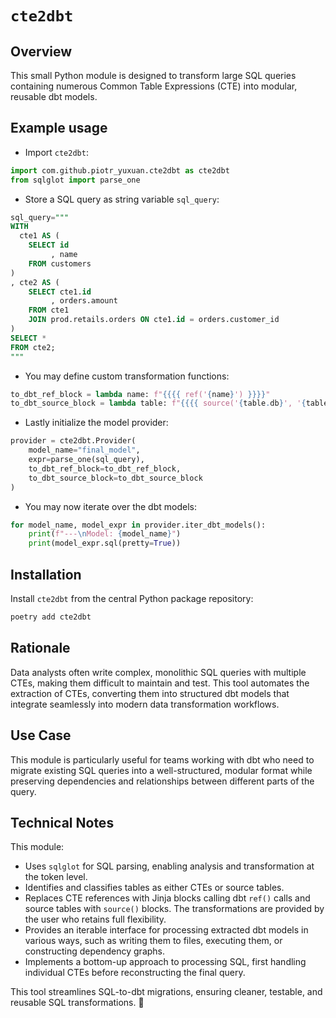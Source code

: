 # `cte2dbt`

## Overview

This small Python module is designed to transform large SQL queries
containing numerous Common Table Expressions (CTE) into modular,
reusable dbt models.

## Example usage

- Import `cte2dbt`:
``` python
import com.github.piotr_yuxuan.cte2dbt as cte2dbt
from sqlglot import parse_one
```

- Store a SQL query as string variable `sql_query`:
``` SQL
sql_query="""
WITH
  cte1 AS (
    SELECT id
         , name
    FROM customers
)
, cte2 AS (
    SELECT cte1.id
         , orders.amount
    FROM cte1
    JOIN prod.retails.orders ON cte1.id = orders.customer_id
)
SELECT *
FROM cte2;
"""
```

- You may define custom transformation functions:
``` python
to_dbt_ref_block = lambda name: f"{{{{ ref('{name}') }}}}"
to_dbt_source_block = lambda table: f"{{{{ source('{table.db}', '{table.name}') }}}}"
```

- Lastly initialize the model provider:
``` python
provider = cte2dbt.Provider(
    model_name="final_model",
    expr=parse_one(sql_query),
    to_dbt_ref_block=to_dbt_ref_block,
    to_dbt_source_block=to_dbt_source_block
)
```

- You may now iterate over the dbt models:
``` python
for model_name, model_expr in provider.iter_dbt_models():
    print(f"---\nModel: {model_name}")
    print(model_expr.sql(pretty=True))
```

## Installation

Install `cte2dbt` from the central Python package repository:

``` zsh
poetry add cte2dbt
```

## Rationale

Data analysts often write complex, monolithic SQL queries with
multiple CTEs, making them difficult to maintain and test. This tool
automates the extraction of CTEs, converting them into structured dbt
models that integrate seamlessly into modern data transformation
workflows.

## Use Case

This module is particularly useful for teams working with dbt who need
to migrate existing SQL queries into a well-structured, modular format
while preserving dependencies and relationships between different
parts of the query.

## Technical Notes

This module:

- Uses `sqlglot` for SQL parsing, enabling analysis and transformation
  at the token level.
- Identifies and classifies tables as either CTEs or source tables.
- Replaces CTE references with Jinja blocks calling dbt `ref()` calls
  and source tables with `source()` blocks. The transformations are
  provided by the user who retains full flexibility.
- Provides an iterable interface for processing extracted dbt models
  in various ways, such as writing them to files, executing them, or
  constructing dependency graphs.
- Implements a bottom-up approach to processing SQL, first handling
  individual CTEs before reconstructing the final query.

This tool streamlines SQL-to-dbt migrations, ensuring cleaner,
testable, and reusable SQL transformations. 🚀
